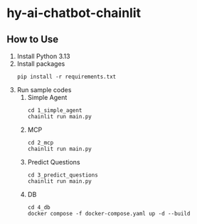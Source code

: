 # hy-ai-chatbot-chainlit

## How to Use

1. Install Python 3.13
2. Install packages
   ```
   pip install -r requirements.txt
   ```
3. Run sample codes
   1. Simple Agent
      ```
      cd 1_simple_agent
      chainlit run main.py
      ```
   2. MCP
      ```
      cd 2_mcp
      chainlit run main.py
      ```
   3. Predict Questions
      ```
      cd 3_predict_questions
      chainlit run main.py
      ```
   4. DB
      ```
      cd 4_db
      docker compose -f docker-compose.yaml up -d --build
      ```
